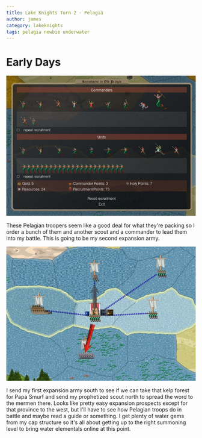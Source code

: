 ```yaml
---
title: Lake Knights Turn 2 - Pelagia
author: james
category: lakeknights
tags: pelagia newbie underwater
---
```


# Early Days

![Recruitment](/assets/images/pelagia_02001.jpg)

These Pelagian troopers seem like a good deal for what they're packing so I order a bunch of them and another scout and a commander to lead them into my battle. This is going to be my second expansion army.

![Orders](/assets/images/pelagia_02002.jpg)

I send my first expansion army south to see if we can take that kelp forest for Papa Smurf and send my prophetized scout north to spread the word to the mermen there. Looks like pretty easy expansion prospects except for that province to the west, but I'll have to see how Pelagian troops do in battle and maybe read a guide or something. I get plenty of water gems from my cap structure so it's all about getting up to the right summoning level to bring water elementals online at this point.
